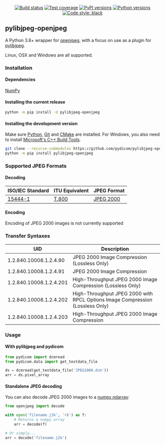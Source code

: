 <p align="center">
<a href="https://github.com/pydicom/pylibjpeg-openjpeg/actions?query=workflow%3Aunit-tests"><img alt="Build status" src="https://github.com/pydicom/pylibjpeg-openjpeg/workflows/unit-tests/badge.svg"></a>
<a href="https://codecov.io/gh/pydicom/pylibjpeg-openjpeg"><img alt="Test coverage" src="https://codecov.io/gh/pydicom/pylibjpeg-openjpeg/branch/main/graph/badge.svg"></a>
<a href="https://pypi.org/project/pylibjpeg-openjpeg/"><img alt="PyPI versions" src="https://img.shields.io/pypi/v/pylibjpeg-openjpeg"></a>
<a href="https://www.python.org/"><img alt="Python versions" src="https://img.shields.io/pypi/pyversions/pylibjpeg-openjpeg"></a>
<a href="https://github.com/psf/black"><img alt="Code style: black" src="https://img.shields.io/badge/code%20style-black-000000.svg"></a>
</p>


## pylibjpeg-openjpeg

A Python 3.8+ wrapper for
[openjpeg](https://github.com/uclouvain/openjpeg), with a focus on use as a plugin for [pylibjpeg](http://github.com/pydicom/pylibjpeg).

Linux, OSX and Windows are all supported.

### Installation
#### Dependencies
[NumPy](http://numpy.org)

#### Installing the current release
```bash
python -m pip install -U pylibjpeg-openjpeg
```

#### Installing the development version

Make sure [Python](https://www.python.org/), [Git](https://git-scm.com/) and [CMake](https://cmake.org/) are installed. For Windows, you also need to install
[Microsoft's C++ Build Tools](https://visualstudio.microsoft.com/thank-you-downloading-visual-studio/?sku=BuildTools&rel=16).
```bash
git clone --recurse-submodules https://github.com/pydicom/pylibjpeg-openjpeg
python -m pip install pylibjpeg-openjpeg
```


### Supported JPEG Formats
#### Decoding

| ISO/IEC Standard | ITU Equivalent | JPEG Format |
| --- | --- | --- |
| [15444-1](https://www.iso.org/standard/78321.html) | [T.800](https://www.itu.int/rec/T-REC-T.800/en) | [JPEG 2000](https://jpeg.org/jpeg2000/) |

#### Encoding
Encoding of JPEG 2000 images is not currently supported


### Transfer Syntaxes
| UID | Description |
| --- | --- |
| 1.2.840.10008.1.2.4.90 | JPEG 2000 Image Compression (Lossless Only) |
| 1.2.840.10008.1.2.4.91 | JPEG 2000 Image Compression |
| 1.2.840.10008.1.2.4.201 | High-Throughput JPEG 2000 Image Compression (Lossless Only) |
| 1.2.840.10008.1.2.4.202 | High-Throughput JPEG 2000 with RPCL Options Image Compression (Lossless Only) |
| 1.2.840.10008.1.2.4.203 | High-Throughput JPEG 2000 Image Compression |


### Usage
#### With pylibjpeg and pydicom

```python
from pydicom import dcmread
from pydicom.data import get_testdata_file

ds = dcmread(get_testdata_file('JPEG2000.dcm'))
arr = ds.pixel_array
```

#### Standalone JPEG decoding

You can also decode JPEG 2000 images to a [numpy ndarray][1]:

[1]: https://docs.scipy.org/doc/numpy/reference/generated/numpy.ndarray.html

```python
from openjpeg import decode

with open('filename.j2k', 'rb') as f:
    # Returns a numpy array
    arr = decode(f)

# Or simply...
arr = decode('filename.j2k')
```
